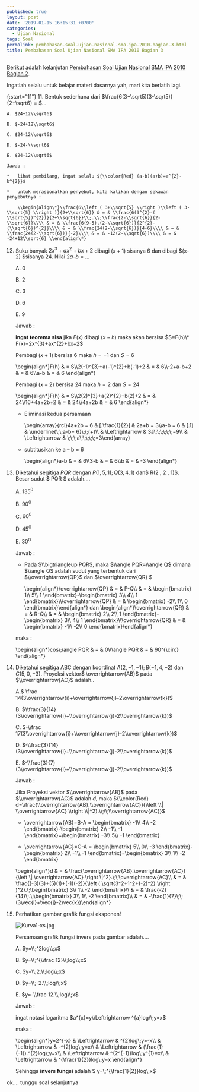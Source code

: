 ```yaml
---
published: true
layout: post
date: '2019-01-15 16:15:31 +0700'
categories:
  - Ujian Nasional
tags: Soal
permalink: pembahasan-soal-ujian-nasional-sma-ipa-2010-bagian-3.html
title: Pembahasan Soal Ujian Nasional SMA IPA 2010 Bagian 3
---
```

Berikut adalah kelanjutan [Pembahasan Soal Ujian Nasional SMA IPA 2010 Bagian 2]({{site.baseurl}}/pembahasan-soal-ujian-nasional-sma-ipa-2010-bagian-2.html).

Ingatlah selalu untuk belajar materi dasarnya yah, mari kita berlatih lagi.

{:start="11"}
11. Bentuk sederhana dari $\\frac{6(3+\\sqrt5)(3-\\sqrt5)}{2+\\sqrt6} = $…
    
    A. $24+12\\sqrt6$
    
    B. $-24+12\\sqrt6$
    
    C. $24-12\\sqrt6$
    
    D. $-24-\\sqrt6$
    
    E. $24-12\\sqrt6$
    
    Jawab :
    
    *   lihat pembilang, ingat selalu ${\\color{Red} (a-b)(a+b)=a^{2}-b^{2}}$
        
    *   untuk merasionalkan penyebut, kita kalikan dengan sekawan penyebutnya :
        
        \\begin{align\*}\\frac{6\\left ( 3+\\sqrt{5} \\right )\\left ( 3-\\sqrt{5} \\right )}{2+\\sqrt{6}} & = & \\frac{6(3^{2}-( \\sqrt{5})^{2})}{2+\\sqrt{6}}\\;.\\;\\frac{2-\\sqrt{6}}{2-\\sqrt{6}}\\\\ & = & \\frac{6(9-5).(2-\\sqrt{6})}{2^{2}-(\\sqrt{6})^{2}}\\\\ & = & \\frac{24(2-\\sqrt{6})}{4-6}\\\\ & = & \\frac{24(2-\\sqrt{6})}{-2}\\\\ & = & -12(2-\\sqrt{6})\\\\ & = & -24+12\\sqrt{6} \\end{align\*}
        
12. Suku banyak $2x^3+ax^2+bx+2$ dibagi $(x+1)$ sisanya 6 dan dibagi $(x-2) $sisanya 24. Nilai $2a – b$ = …
    
    A. 0
    
    B. 2
    
    C. 3
    
    D. 6
    
    E. 9
    
    Jawab :
    
    **ingat teorema sisa** jika $F(x)$ dibagi $(x-h)$ maka akan bersisa $S=F(h)\* F(x)=2x^{3}+ax^{2}+bx+2$
    
    Pembagi $(x+1)$ bersisa 6 maka $h = -1$ dan $S = 6$
    
    \\begin{align\*}F(h) & = S\\\\2(-1)^{3}+a(-1)^{2}+b(-1)+2 & = & 6\\\\-2+a-b+2 & = & 6\\\\a-b & = & 6 \\end{align\*}
    
    Pembagi $(x-2)$ bersisa 24 maka $h = 2$ dan $S = 24$
    
    \\begin{align\*}F(h) & = S\\\\2(2)^{3}+a(2)^{2}+b(2)+2 & = & 24\\\\16+4a+2b+2 & = & 24\\\\4a+2b & = & 6 \\end{align\*}
    
    *   Eliminasi kedua persamaan
        
        \\begin{array}{rcl}4a+2b = 6 & \[.\\frac{1}{2}\] & 2a+b = 3\\\\a-b = 6 & \[.1\] & \\underline{\\;\\;a-b= 6}\\;\\;(+)\\\\ & \\Leftrightarrow & 3a\\;\\;\\;\\;\\;\\;=9\\\\ & \\Leftrightarrow & \\;\\;\\;a\\;\\;\\;\\;\\;=3\\end{array}
        
    *   subtitusikan ke a – b = 6
        
        \\begin{align\*}a-b & = & 6\\\\3-b & = & 6\\\\b & = & -3 \\end{align\*}
        
13. Diketahui segitiga $PQR$ dengan $P(1, 5, 1) ; Q(3 , 4 , 1)$ dan$ R(2 , 2 , 1)$. Besar sudut $ PQR $ adalah….
    
    A. $135^0$
    
    B. $90^0$
    
    C. $60^0$
    
    D. $45^0$
    
    E. $30^0$
    
    Jawab :
    
    *   Pada $\\bigtriangleup PQR$, maka $\\angle PQR=\\angle Q$ dimana $\\angle Q$ adalah sudut yang terbentuk dari $\\overrightarrow{QP}$ dan $\\overrightarrow{QR} $
        
        \\begin{align\*}\\overrightarrow{QP} & = & P-Q\\\\ & = & \\begin{bmatrix} 1\\\\ 5\\\\ 1 \\end{bmatrix}-\\begin{bmatrix} 3\\\\ 4\\\\ 1 \\end{bmatrix}\\\\\\overrightarrow{QP} & = & \\begin{bmatrix} -2\\\\ 1\\\\ 0 \\end{bmatrix}\\end{align\*} dan \\begin{align\*}\\overrightarrow{QR} & = & R-Q\\\\ & = & \\begin{bmatrix} 2\\\\ 2\\\\ 1 \\end{bmatrix}-\\begin{bmatrix} 3\\\\ 4\\\\ 1 \\end{bmatrix}\\\\\\overrightarrow{QR} & = & \\begin{bmatrix} -1\\\\ -2\\\\ 0 \\end{bmatrix}\\end{align\*}
        
    
    maka :
    
    \\begin{align\*}cos\\;\\angle PQR & = & 0\\\\\\angle PQR & = & 90^{\\circ} \\end{align\*}
    
14. Diketahui segitiga ABC dengan koordinat $A(2, -1, -1) ; B(-1 , 4 , -2)$ dan $C (5 , 0 , -3)$. Proyeksi vektor$ \\overrightarrow{AB}$ pada $\\overrightarrow{AC}$ adalah..
    
    A.$ \\frac 14(3\\overrightarrow{i}+\\overrightarrow{j}-2\\overrightarrow{k})$
    
    B. $\\frac{3}{14}(3\\overrightarrow{i}+\\overrightarrow{j}-2\\overrightarrow{k})$
    
    C. $-\\frac 17(3\\overrightarrow{i}+\\overrightarrow{j}-2\\overrightarrow{k})$
    
    D. $-\\frac{3}{14}(3\\overrightarrow{i}+\\overrightarrow{j}-2\\overrightarrow{k})$
    
    E. $-\\frac{3}{7}(3\\overrightarrow{i}+\\overrightarrow{j}-2\\overrightarrow{k})$
    
    Jawab :
    
    Jika Proyeksi vektor $\\overrightarrow{AB}$ pada $\\overrightarrow{AC}$ adalah $d$, maka ${\\color{Red} d=\\frac{\\overrightarrow{AB}.\\overrightarrow{AC}}{\\left \\| \\overrightarrow{AC} \\right \\|^2}.\\;\\;\\overrightarrow{AC}}$
    
    *   \\overrightarrow{AB}=B-A = \\begin{bmatrix} -1\\\\ 4\\\\ -2 \\end{bmatrix}-\\begin{bmatrix} 2\\\\ -1\\\\ -1 \\end{bmatrix}=\\begin{bmatrix} -3\\\\ 5\\\\ -1 \\end{bmatrix}
        
    *   \\overrightarrow{AC}=C-A = \\begin{bmatrix} 5\\\\ 0\\\\ -3 \\end{bmatrix}-\\begin{bmatrix} 2\\\\ -1\\\\ -1 \\end{bmatrix}=\\begin{bmatrix} 3\\\\ 1\\\\ -2 \\end{bmatrix}
        
    
    \\begin{align\*}d & = & \\frac{\\overrightarrow{AB}.\\overrightarrow{AC}}{\\left \\| \\overrightarrow{AC} \\right \\|^2}.\\;\\;\\overrightarrow{AC}\\\\ & = & \\frac{(-3)(3)+(5)(1)+(-1)(-2)}{\\left ( \\sqrt{3^2+1^2+(-2)^2} \\right )^2}.\\;\\begin{bmatrix} 3\\\\ 1\\\\ -2 \\end{bmatrix}\\\\ & = & \\frac{-2}{14}\\;.\\;\\begin{bmatrix} 3\\\\ 1\\\\ -2 \\end{bmatrix}\\\\ & = & -\\frac{1}{7}\\;\\;(3\\vec{i}+\\vec{j}-2\\vec{k})\\end{align\*}
    
15. Perhatikan gambar grafik fungsi eksponen!
    
    ![Kurva1-xs.jpg]({{site.baseurl}}/media/Kurva1-xs.jpg)
    
    Persamaan grafik fungsi invers pada gambar adalah….
    
    A. $y=\\;^2log\\;x$
    
    B. $y=\\;^{\\frac 12}\\;log\\;x$
    
    C. $y=\\;2.\\;log\\;x$
    
    D. $y=\\;-2.\\;log\\;x$
    
    E. $y=-\\frac 12.\\;log\\;x$
    
    Jawab :
    
    ingat notasi logaritma $a^{x}=y\\Leftrightarrow ^{a}log\\;y=x$
    
    maka :
    
    \\begin{align\*}y=2^{-x} & \\Leftrightarrow & ^{2}log\\;y=-x\\\\ & \\Leftrightarrow & -^{2}log\\;y=x\\\\ & \\Leftrightarrow & (\\frac{1}{-1}).^{2}log\\;y=x\\\\ & \\Leftrightarrow & ^{2^{-1}}log\\;y^{1}=x\\\\ & \\Leftrightarrow & ^{\\frac{1}{2}}log\\;y=x \\end{align\*}
    
    Sehingga **invers fungsi** adalah $ y=\\;^{\\frac{1}{2}}log\\;x$
    

ok…. tunggu soal selanjutnya
